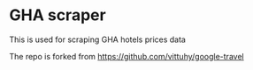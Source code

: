 # GHA scraper

This is used for scraping GHA hotels prices data

The repo is forked from https://github.com/vittuhy/google-travel